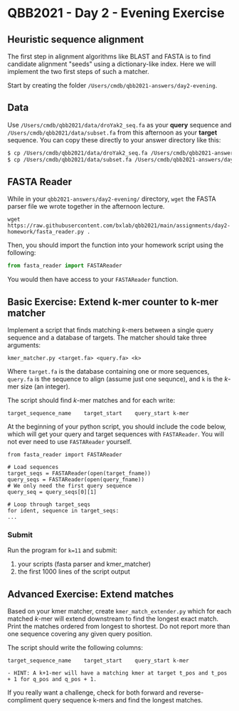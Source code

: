 # QBB2021 - Day 2 - Evening Exercise

## Heuristic sequence alignment

The first step in alignment algorithms like BLAST and FASTA is to find
candidate alignment "seeds" using a dictionary-like index. Here we will
implement the two first steps of such a matcher.

Start by creating the folder `/Users/cmdb/qbb2021-answers/day2-evening`.

## Data

Use `/Users/cmdb/qbb2021/data/droYak2_seq.fa` as your **query** sequence and `/Users/cmdb/qbb2021/data/subset.fa` from this afternoon as your **target** sequence. You can copy these directly to your answer directory like this:

```Bash
$ cp /Users/cmdb/qbb2021/data/droYak2_seq.fa /Users/cmdb/qbb2021-answers/day2-evening/
$ cp /Users/cmdb/qbb2021/data/subset.fa /Users/cmdb/qbb2021-answers/day2-evening/
```
## FASTA Reader

While in your `qbb2021-answers/day2-evening/` directory, `wget` the FASTA parser file we wrote together in the afternoon lecture.

```
wget https://raw.githubusercontent.com/bxlab/qbb2021/main/assignments/day2-homework/fasta_reader.py .
```

Then, you should import the function into your homework script using the following:

```python
from fasta_reader import FASTAReader
```

You would then have access to your `FASTAReader` function.

## Basic Exercise: Extend k-mer counter to k-mer matcher

Implement a script that finds matching _k_-mers between a single query
sequence and a database of targets. The matcher should take three
arguments:

```
kmer_matcher.py <target.fa> <query.fa> <k>
```

Where `target.fa` is the database containing one or more sequences,
`query.fa` is the sequence to align (assume just one sequnce), and
`k` is the _k_-mer size (an integer).

The script should find _k_-mer matches and for each write:

```
target_sequence_name    target_start    query_start k-mer
```

At the beginning of your python script, you should include the code below, which will get your query and target sequences with `FASTAReader`. You will not ever need to use `FASTAReader` yourself.

```
from fasta_reader import FASTAReader

# Load sequences
target_seqs = FASTAReader(open(target_fname))
query_seqs = FASTAReader(open(query_fname))
# We only need the first query sequence
query_seq = query_seqs[0][1]

# Loop through target_seqs
for ident, sequence in target_seqs:
...
```

### Submit
Run the program for `k=11` and submit:

1. your scripts (fasta parser and kmer_matcher)
2. the first 1000 lines of the script output

## Advanced Exercise: Extend matches

Based on your kmer matcher, create `kmer_match_extender.py` which for each
matched _k_-mer will extend downstream to find the longest exact match.
Print the matches ordered from longest to shortest. Do not report more than one sequence covering any given query position.

The script should write the following columns:

```
target_sequence_name    target_start    query_start k-mer
```

    - HINT: A k+1-mer will have a matching kmer at target t_pos and t_pos + 1 for q_pos and q_pos + 1.

If you really want a challenge, check for both forward and reverse-compliment query sequence k-mers and find the longest matches.
